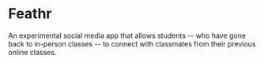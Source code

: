 # Feathr
An experimental social media app that allows students -- who have gone back to in-person classes -- to connect with classmates from their previous online classes.
